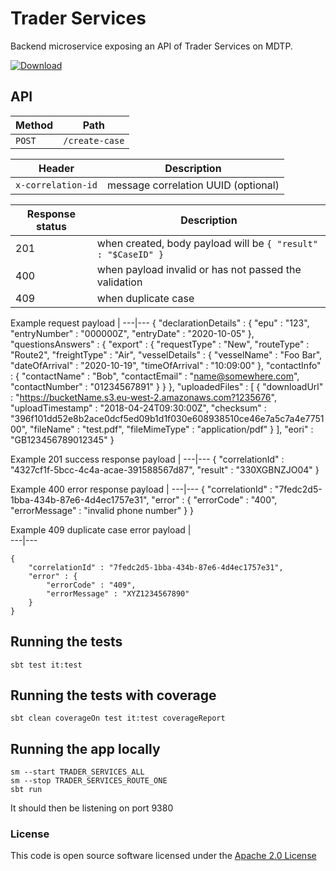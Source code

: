 # Trader Services 

Backend microservice exposing an API of Trader Services on MDTP.

[ ![Download](https://api.bintray.com/packages/hmrc/releases/trader-services/images/download.svg) ](https://bintray.com/hmrc/releases/trader-services/_latestVersion)

## API

Method | Path
---|---
`POST` | `/create-case`

Header | Description
---|---
`x-correlation-id` | message correlation UUID (optional)

Response status | Description
---|---
201| when created, body payload will be `{ "result" : "$CaseID" }`
400| when payload invalid or has not passed the validation
409| when duplicate case

Example request payload |
---|---
    {
        "declarationDetails" : {
            "epu" : "123",
            "entryNumber" : "000000Z",
            "entryDate" : "2020-10-05"
        },
        "questionsAnswers" : {
            "export" : {
            "requestType" : "New",
            "routeType" : "Route2",
            "freightType" : "Air",
            "vesselDetails" : {
                "vesselName" : "Foo Bar",
                "dateOfArrival" : "2020-10-19",
                "timeOfArrival" : "10:09:00"
            },
            "contactInfo" : {
                "contactName" : "Bob",
                "contactEmail" : "name@somewhere.com",
                "contactNumber" : "01234567891"
            }
            }
        },
        "uploadedFiles" : [ {
            "downloadUrl" : "https://bucketName.s3.eu-west-2.amazonaws.com?1235676",
            "uploadTimestamp" : "2018-04-24T09:30:00Z",
            "checksum" : "396f101dd52e8b2ace0dcf5ed09b1d1f030e608938510ce46e7a5c7a4e775100",
            "fileName" : "test.pdf",
            "fileMimeType" : "application/pdf"
        } ],
        "eori" : "GB123456789012345"
    }

Example 201 success response payload |
---|---
    {
        "correlationId" : "4327cf1f-5bcc-4c4a-acae-391588567d87",
        "result" : "330XGBNZJO04"
    }

Example 400 error response payload |
---|---
    {
        "correlationId" : "7fedc2d5-1bba-434b-87e6-4d4ec1757e31",
        "error" : {
            "errorCode" : "400",
            "errorMessage" : "invalid phone number"
        }
    } 

Example 409 duplicate case error payload |      
---|---

    {
        "correlationId" : "7fedc2d5-1bba-434b-87e6-4d4ec1757e31",
        "error" : {
            "errorCode" : "409",
            "errorMessage" : "XYZ1234567890"
        }
    }


## Running the tests

    sbt test it:test

## Running the tests with coverage

    sbt clean coverageOn test it:test coverageReport

## Running the app locally

    sm --start TRADER_SERVICES_ALL
    sm --stop TRADER_SERVICES_ROUTE_ONE
    sbt run

It should then be listening on port 9380

### License

This code is open source software licensed under the [Apache 2.0 License]("http://www.apache.org/licenses/LICENSE-2.0.html")
